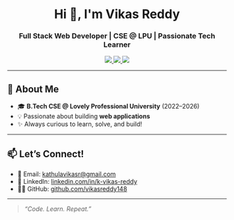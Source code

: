 <h1 align="center">Hi 👋, I'm Vikas Reddy</h1>
<h3 align="center">Full Stack Web Developer | CSE @ LPU | Passionate Tech Learner</h3>

<p align="center">
  <a href="mailto:kathulavikasr@gmail.com">
    <img src="https://img.shields.io/badge/-Email-red?style=flat-square&logo=Gmail&logoColor=white" />
  </a>
  <a href="https://www.linkedin.com/in/k-vikas-reddy">
    <img src="https://img.shields.io/badge/-LinkedIn-blue?style=flat-square&logo=linkedin&logoColor=white" />
  </a>
  <a href="https://github.com/vikasreddy148">
    <img src="https://img.shields.io/badge/-GitHub-black?style=flat-square&logo=github" />
  </a>
</p>

---

## 🧠 About Me

- 🎓 **B.Tech CSE @ Lovely Professional University** (2022–2026)  
- 💡 Passionate about building **web applications**
- ✨ Always curious to learn, solve, and build!
---

## 📫 Let’s Connect!

- 📧 Email: [kathulavikasr@gmail.com](mailto:kathulavikasr@gmail.com)  
- 🔗 LinkedIn: [linkedin.com/in/k-vikas-reddy](https://linkedin.com/in/k-vikas-reddy)  
- 🧑‍💻 GitHub: [github.com/vikasreddy148](https://github.com/vikasreddy148)

---

> _“Code. Learn. Repeat.”_
